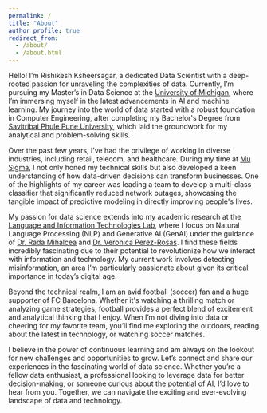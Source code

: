 ```yaml
---
permalink: /
title: "About"
author_profile: true
redirect_from: 
  - /about/
  - /about.html
---
```


Hello! I’m Rishikesh Ksheersagar, a dedicated Data Scientist with a deep-rooted passion for unraveling the complexities of data. Currently, I’m pursuing my Master’s in Data Science at the [University of Michigan](https://cse.engin.umich.edu/academics/graduate/graduate-programs/masters-in-data-science/), where I’m immersing myself in the latest advancements in AI and machine learning. My journey into the world of data started with a robust foundation in Computer Engineering, after completing my Bachelor's Degree from [Savitribai Phule Pune University](http://www.unipune.ac.in/dept/science/computer_science/default.htm), which laid the groundwork for my analytical and problem-solving skills.

Over the past few years, I’ve had the privilege of working in diverse industries, including retail, telecom, and healthcare. During my time at [Mu Sigma](https://www.mu-sigma.com), I not only honed my technical skills but also developed a keen understanding of how data-driven decisions can transform businesses. One of the highlights of my career was leading a team to develop a multi-class classifier that significantly reduced network outages, showcasing the tangible impact of predictive modeling in directly improving people's lives.

My passion for data science extends into my academic research at the [Language and Information Technologies Lab](https://lit.eecs.umich.edu), where I focus on Natural Language Processing (NLP) and Generative AI (GenAI) under the guidance of [Dr. Rada Mihalcea](https://web.eecs.umich.edu/~mihalcea/) and [Dr. Veronica Perez-Rosas](https://scholar.google.com/citations?user=yatiIigAAAAJ&hl=en). I find these fields incredibly fascinating due to their potential to revolutionize how we interact with information and technology. My current work involves detecting misinformation, an area I’m particularly passionate about given its critical importance in today’s digital age.

Beyond the technical realm, I am an avid football (soccer) fan and a huge supporter of FC Barcelona. Whether it's watching a thrilling match or analyzing game strategies, football provides a perfect blend of excitement and analytical thinking that I enjoy. When I’m not diving into data or cheering for my favorite team, you’ll find me exploring the outdoors, reading about the latest in technology, or watching soccer matches.

I believe in the power of continuous learning and am always on the lookout for new challenges and opportunities to grow. Let’s connect and share our experiences in the fascinating world of data science. Whether you’re a fellow data enthusiast, a professional looking to leverage data for better decision-making, or someone curious about the potential of AI, I’d love to hear from you. Together, we can navigate the exciting and ever-evolving landscape of data and technology.
